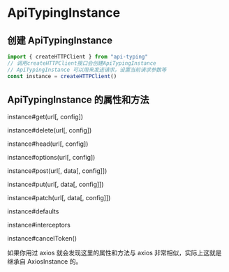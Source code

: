 # ApiTypingInstance

## 创建 ApiTypingInstance

```ts
import { createHTTPClient } from "api-typing"
// 调用createHTTPClient接口会创建ApiTypingInstance
// ApiTypingInstance 可以用来发送请求，设置当前请求参数等
const instance = createHTTPClient()
```

## ApiTypingInstance 的属性和方法

instance#get(url[, config])

instance#delete(url[, config])

instance#head(url[, config])

instance#options(url[, config])

instance#post(url[, data[, config]])

instance#put(url[, data[, config]])

instance#patch(url[, data[, config]])

instance#defaults

instance#interceptors

instance#cancelToken()

如果你用过 axios 就会发现这里的属性和方法与 axios 非常相似，实际上这就是继承自 AxiosInstance 的。
